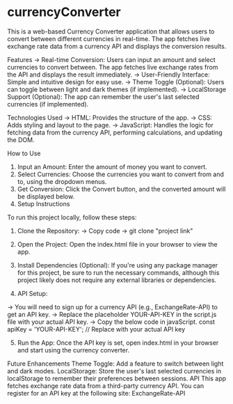 # currencyConverter

This is a web-based Currency Converter application that allows users to convert between different currencies in real-time. The app fetches live exchange rate data from a currency API and displays the conversion results.

Features
  -> Real-time Conversion: Users can input an amount and select currencies to convert between. The app fetches live exchange rates from the API and displays the result immediately.
  -> User-Friendly Interface: Simple and intuitive design for easy use.
  -> Theme Toggle (Optional): Users can toggle between light and dark themes (if implemented).
  -> LocalStorage Support (Optional): The app can remember the user's last selected currencies (if implemented).

Technologies Used
  -> HTML: Provides the structure of the app.
  -> CSS: Adds styling and layout to the page.
  -> JavaScript: Handles the logic for fetching data from the currency API, performing calculations, and updating the DOM.

How to Use
  1. Input an Amount: Enter the amount of money you want to convert.
  2. Select Currencies: Choose the currencies you want to convert from and to, using the dropdown menus.
  3. Get Conversion: Click the Convert button, and the converted amount will be displayed below.
  4. Setup Instructions

To run this project locally, follow these steps:

  1. Clone the Repository:
    -> Copy code
    -> git clone "project link"
  
  2. Open the Project: Open the index.html file in your browser to view the app.
  
  3. Install Dependencies (Optional): If you're using any package manager for this project, be sure to run the necessary commands, although this project likely does not require any external libraries or dependencies.
  
  4. API Setup:
  
  -> You will need to sign up for a currency API (e.g., ExchangeRate-API) to get an API key.
  -> Replace the placeholder YOUR-API-KEY in the script.js file with your actual API key.
  -> Copy the below code in javaScript.
    const apiKey = 'YOUR-API-KEY'; // Replace with your actual API key
  
  5. Run the App: Once the API key is set, open index.html in your browser and start using the currency converter.

Future Enhancements
Theme Toggle: Add a feature to switch between light and dark modes.
LocalStorage: Store the user's last selected currencies in localStorage to remember their preferences between sessions.
API
This app fetches exchange rate data from a third-party currency API. You can register for an API key at the following site:
ExchangeRate-API
